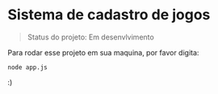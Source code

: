 <h1>Sistema de cadastro de jogos</h1>

> Status do projeto: Em desenvlvimento

Para rodar esse projeto em sua maquina, por favor digita:

```
node app.js
```

:)

